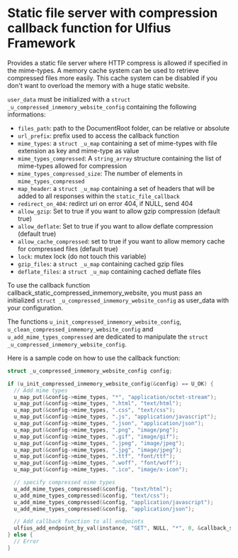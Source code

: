 # Static file server with compression callback function for Ulfius Framework

Provides a static file server where HTTP compress is allowed if specified in the mime-types. A memory cache system can be used to retrieve compressed files more easily. This cache system can be disabled if you don't want to overload the memory with a huge static website.

`user_data` must be initialized with a `struct _u_compressed_inmemory_website_config` containing the following informations:

- `files_path`: path to the DocumentRoot folder, can be relative or absolute
- `url_prefix`: prefix used to access the callback function
- `mime_types`: a `struct _u_map` containing a set of mime-types with file extension as key and mime-type as value
- `mime_types_compressed`: A `string_array` structure containing the list of mime-types allowed for compression
- `mime_types_compressed_size`: The number of elements in `mime_types_compressed`
- `map_header`: a `struct _u_map` containing a set of headers that will be added to all responses within the `static_file_callback`
- `redirect_on_404`: redirct uri on error 404, if NULL, send 404
- `allow_gzip`: Set to true if you want to allow gzip compression (default true)
- `allow_deflate`: Set to true if you want to allow deflate compression (default true)
- `allow_cache_compressed`: set to true if you want to allow memory cache for compressed files (default true)
- `lock`: mutex lock (do not touch this variable)
- `gzip_files`: a `struct _u_map` containing cached gzip files
- `deflate_files`: a `struct _u_map` containing cached deflate files

To use the callback function callback_static_compressed_inmemory_website, you must pass an initialized `struct _u_compressed_inmemory_website_config` as user_data with your configuration.

The functions `u_init_compressed_inmemory_website_config`, `u_clean_compressed_inmemory_website_config` and `u_add_mime_types_compressed` are dedicated to manipulate the `struct _u_compressed_inmemory_website_config`.

Here is a sample code on how to use the callback function:

```C
struct _u_compressed_inmemory_website_config config;

if (u_init_compressed_inmemory_website_config(&config) == U_OK) {
  // Add mime types
  u_map_put(&config->mime_types, "*", "application/octet-stream");
  u_map_put(&config->mime_types, ".html", "text/html");
  u_map_put(&config->mime_types, ".css", "text/css");
  u_map_put(&config->mime_types, ".js", "application/javascript");
  u_map_put(&config->mime_types, ".json", "application/json");
  u_map_put(&config->mime_types, ".png", "image/png");
  u_map_put(&config->mime_types, ".gif", "image/gif");
  u_map_put(&config->mime_types, ".jpeg", "image/jpeg");
  u_map_put(&config->mime_types, ".jpg", "image/jpeg");
  u_map_put(&config->mime_types, ".ttf", "font/ttf");
  u_map_put(&config->mime_types, ".woff", "font/woff");
  u_map_put(&config->mime_types, ".ico", "image/x-icon");

  // specify compressed mime types
  u_add_mime_types_compressed(&config, "text/html");
  u_add_mime_types_compressed(&config, "text/css");
  u_add_mime_types_compressed(&config, "application/javascript");
  u_add_mime_types_compressed(&config, "application/json");

  // Add callback function to all endpoints
  ulfius_add_endpoint_by_val(instance, "GET", NULL, "*", 0, &callback_static_compressed_inmemory_website, &config);
} else {
  // Error
}
```
